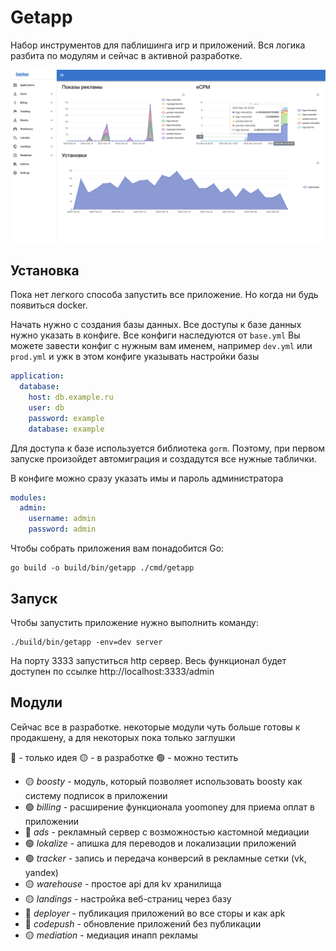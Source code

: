# Getapp

Набор инструментов для паблишинга игр и приложений. Вся логика разбита по модулям и сейчас в активной разработке.

![](screens/dashboard.png)

## Установка

Пока нет легкого способа запустить все приложение. Но когда ни будь появиться docker.

Начать нужно с создания базы данных. Все доступы к базе данных нужно указать в конфиге. 
Все конфиги наследуются от `base.yml`
Вы можете завести конфиг с нужным вам именем, например `dev.yml` или `prod.yml` и ужк в этом 
конфиге указывать настройки базы

```yaml
application:
  database:
    host: db.example.ru
    user: db
    password: example
    database: example
```
Для доступа к базе используется библиотека `gorm`. Поэтому, при первом запуске произойдет
автомиграция и создадутся все нужные таблички.

В конфиге можно сразу указать имы и пароль администратора

```yaml
modules:
  admin:
    username: admin
    password: admin
```

Чтобы собрать приложения вам понадобится Go:

```shell
go build -o build/bin/getapp ./cmd/getapp
```

## Запуск

Чтобы запустить приложение нужно выполнить команду:

```shell
./build/bin/getapp -env=dev server
```

На порту 3333 запуститься http сервер. Весь функционал будет доступен по ссылке http://localhost:3333/admin 

## Модули

Сейчас все в разработке. некоторые модули чуть больше готовы к продакшену, а для некоторых пока только заглушки

🔴 - только идея
🟡 - в разработке
🟢 - можно тестить

- 🟡 _boosty_ - модуль, который позволяет использовать boosty как систему подписок в приложении
- 🟢 _billing_ - расширение функционала yoomoney для приема оплат в приложении
- 🔴 _ads_ - рекламный сервер с возможностью кастомной медиации
- 🟢 _lokalize_ - апишка для переводов и локализации приложений
- 🟢 _tracker_ - запись и передача конверсий в рекламные сетки (vk, yandex)
- 🟡 _warehouse_ - простое api для kv хранилища
- 🟡 _landings_ - настройка веб-страниц через базу
- 🔴 _deployer_ - публикация приложений во все сторы и как apk
- 🔴 _codepush_ - обновление приложений без публикации
- 🟡 _mediation_ - медиация инапп рекламы

